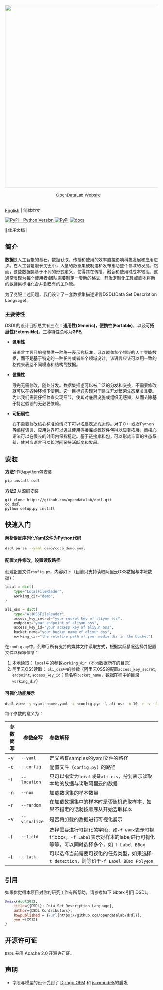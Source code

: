 <div align="center">
  <img src="https://raw.githubusercontent.com/opendatalab/dsdl-sdk/2ae5264a7ce1ae6116720478f8fa9e59556bed41/resources/opendatalab.svg" width="600"/>
  <div>&nbsp;</div>
  <div align="center">
    <a href="https://opendatalab.com/"> OpenDataLab Website</a>
    &nbsp;&nbsp;&nbsp;&nbsp;
  </div>
  <div>&nbsp;</div>
</div>

[English](README.md) | 简体中文

[![PyPI - Python Version](https://img.shields.io/pypi/pyversions/odl-cli) ](https://pypi.org/project/odl-cli/)[![PyPI](https://img.shields.io/pypi/v/odl-cli)](https://pypi.org/project/odl-cli/) [![docs](https://img.shields.io/badge/docs-latest-blue)](https://github.com/opendatalab/dsdl-sdk/tree/dev-cli/docs)

[📘使用文档](https://github.com/opendatalab/dsdl-sdk/tree/dev-cli/docs) |

## 简介

**数据**是人工智能的基石。数据获取、传播和使用的效率直接影响科技发展和应用进步。在人工智能漫长历史中，大量的数据集被制造和发布推动整个领域的发展。然而，这些数据集基于不同的形式定义，使得其在传播、融合和使用时成本较高。这通常表现为每个使用者/团队需要制定一套新的格式，开发定制化工具或脚本将新的数据集标准化合并到已有的工作流。

为了克服上述问题，我们设计了一套数据集描述语言DSDL(Data Set Description Language)。

### 主要特性

DSDL的设计目标总共有三点：**通用性(Generic)**，**便携性(Portable)**，以及**可拓展性(Extensible)**。三种特性总称为**GPE**。

* **通用性**

  该语言主要目的是提供一种统一表示的标准，可以覆盖各个领域的人工智能数据，而不是基于特定的一种任务或者某个领域设计。该语言应该可以用一致的格式来表达不同模态和结构的数据。

* **便携性**

  写完无需修改，随处分发。数据集描述可以被广泛的分发和交换，不需要修改就可以在各种环境下使用。这一目标的实现对于建立开发繁荣生态至关重要。为此我们需要仔细检查实现细节，使其对底层设施或组织无感知，从而去除基于特定假设的无必要依赖。

* **可拓展性**

  在不需要修改核心标准的情况下可以拓展表述的边界。对于C++或者Python等编程语言，应用边界可以通过使用链接库或者软件包得以显著拓展，而核心语法可以在很长的时间内保持稳定。基于链接库和包，可以形成丰富的生态系统，使对应语言可以长时间保持活跃度和发展。

## 安装

**方法1** 作为python包安装

```bash
pip install dsdl
```

**方法2** 从源码安装

```shell
git clone https://github.com/opendatalab/dsdl.git
cd dsdl
python setup.py install
```

## 快速入门

#### 解析器反序列化Yaml文件为Python代码
```bash
dsdl parse --yaml demo/coco_demo.yaml
```

#### 配置文件修改，设置读取路径

创建配置文件`config.py`，内容如下（目前只支持读取阿里云OSS数据与本地数据）：

```python
local = dict(
    type="LocalFileReader",
    working_dir="demo",
)

ali_oss = dict(
    type="AliOSSFileReader",
    access_key_secret="your secret key of aliyun oss",
    endpoint="your endpoint of aliyun oss",
    access_key_id="your access key of aliyun oss",
    bucket_name="your bucket name of aliyun oss",
    working_dir="the relative path of your media dir in the bucket")
```

  在`config.py`中，列举了所有支持的媒体文件读取方式，根据实际情况选择并配置文件路径等信息：  

1. 本地读取： `local`中的参数`working_dir`（本地数据所在的目录）    
2. 阿里云OSS读取： `ali_oss`中的参数（阿里云OSS的配置`access_key_secret`, `endpoint`, `access_key_id`；桶名称`bucket_name`，数据在桶中的目录`working_dir`）  

#### 可视化功能展示

   ```bash
   dsdl view -y <yaml-name>.yaml -c <config.py> -l ali-oss -n 10 -r -v -f Label BBox
   ```

每个参数的意义为：

| 参数简写 | 参数全写      | 参数解释                                                     |
| -------- | ------------- | :----------------------------------------------------------- |
| -y       | `--yaml`      | 定义所有samples的yaml文件的路径                              |
| -c       | `--config`    | 配置文件（`config.py`）的路径                                |
| -l       | `--location`  | 只可以指定为`local`或是`ali-oss`，分别表示读取本地的数据与读取阿里云的数据 |
| -n       | `--num`       | 加载数据集的样本数量                                         |
| -r       | `--random`    | 在加载数据集中的样本时是否随机选取样本，如果不指定的话就按顺序从开始选取样本 |
| -v       | `--visualize` | 是否将加载的数据进行可视化展示                               |
| -f       | `--field`     | 选择需要进行可视化的字段，如`-f BBox`表示可视化bbox，`-f Label`表示对样本的label进行可视化等等，可以同时选择多个，如`-f Label BBox` |
| -t       | `--task`      | 可以选择当前需要可视化的任务类型，如果选择`-t detection`，则等价于`-f Label BBox Polygon` |

## 引用

如果你觉得本项目对你的研究工作有所帮助，请参考如下 bibtex 引用 DSDL。

```bibtex
@misc{dsdl2022,
    title={{DSDL}: Data Set Description Language},
    author={DSDL Contributors},
    howpublished = {\url{https://github.com/opendatalab/dsdl}},
    year={2022}
}
```

## 开源许可证

`DSDL` 采用 [Apache 2.0 开源许可证](LICENSE)。

## 声明

* 字段与模型的设计受到了 [Django ORM](https://www.djangoproject.com/) 和 [jsonmodels](https://github.com/jazzband/jsonmodels)的启发
